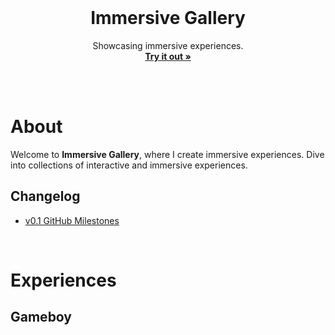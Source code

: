 <div id="top"></div>

<br />

<!-- PROJECT LOGO -->
<div align="center">
  <!-- <img src="" alt="Logo" width="130" height="130"> -->
  <h1 align="center">Immersive Gallery</h1>
  <p align="center">
    Showcasing immersive experiences.
    <br />
    <a href="https://hyunwookimbob.github.io/Immersive-Gallery/"><strong>Try it out »</strong></a>
    <br />
    <br />
  </p>
</div>

<br />

# About
Welcome to **Immersive Gallery**, where I create immersive experiences. Dive into collections of interactive and immersive experiences.

## Changelog
- [v0.1 GitHub Milestones](https://github.com/hyunwookimbob/Immersive-Gallery/milestone/9?closed=1)

<br />

# Experiences

## Gameboy

